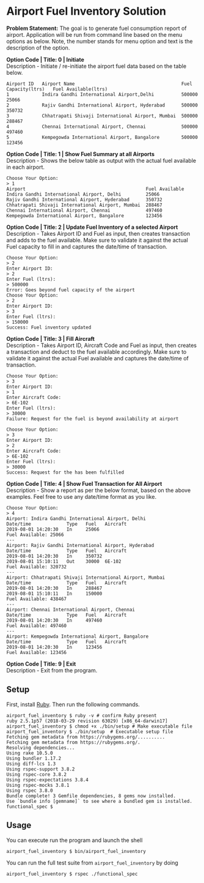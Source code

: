 #  Airport Fuel Inventory Solution

**Problem Statement:**
The goal is to generate fuel consumption report of airport. Application will be run from command
line based on the menu options as below. Note, the number stands for menu option and text is
the description of the option.


**Option Code | Title: 0 | Initiate**  
Description - Initiate / re-initiate the airport fuel data based on the table below.
```
Airport ID   Airport Name                                       Fuel Capacity(ltrs)   Fuel Available(ltrs)
1            Indira Gandhi International Airport,Delhi          500000                25066
2            Rajiv Gandhi International Airport, Hyderabad      500000                350732
3            Chhatrapati Shivaji International Airport, Mumbai  500000                288467
4            Chennai International Airport, Chennai             500000                497460
5            Kempegowda International Airport, Bangalore        500000                123456
```

**Option Code | Title: 1 | Show Fuel Summary at all Airports**  
Description - Shows the below table as output with the actual fuel available in each airport.
```
Choose Your Option:
> 1
Airport                                            Fuel Available
Indira Gandhi International Airport, Delhi         25066
Rajiv Gandhi International Airport, Hyderabad      350732
Chhatrapati Shivaji International Airport, Mumbai  288467
Chennai International Airport, Chennai             497460
Kempegowda International Airport, Bangalore        123456
```

**Option Code | Title: 2 | Update Fuel Inventory of a selected Airport**  
Description - Takes Airport ID and Fuel as input, then creates transaction and adds to the fuel
available. Make sure to validate it against the actual Fuel capacity to fill in and captures the
date/time of transaction.
```
Choose Your Option:
> 2
Enter Airport ID:
> 2
Enter Fuel (ltrs):
> 500000
Error: Goes beyond fuel capacity of the airport
Choose Your Option:
> 2
Enter Airport ID:
> 3
Enter Fuel (ltrs):
> 150000
Success: Fuel inventory updated
```



**Option Code | Title: 3 | Fill Aircraft**  
Description - Takes Airport ID, Aircraft Code and Fuel as input, then creates a transaction and
deduct to the fuel available accordingly. Make sure to validate it against the actual Fuel
available and captures the date/time of transaction.
```
Choose Your Option:
> 3
Enter Airport ID:
> 1
Enter Aircraft Code:
> 6E-102
Enter Fuel (ltrs):
> 30000
Failure: Request for the fuel is beyond availability at airport
```
```
Choose Your Option:
> 3
Enter Airport ID:
> 2
Enter Aircraft Code:
> 6E-102
Enter Fuel (ltrs):
> 30000
Success: Request for the has been fulfilled
```



**Option Code | Title: 4 | Show Fuel Transaction for All Airport**  
Description - Show a report as per the below format, based on the above examples. Feel free to
use any date/time format as you like.
```
Choose Your Option:
> 4
Airport: Indira Gandhi International Airport, Delhi
Date/time             Type   Fuel   Aircraft
2019-08-01 14:20:30   In     25066
Fuel Available: 25066
---
Airport: Rajiv Gandhi International Airport, Hyderabad
Date/time             Type   Fuel   Aircraft
2019-08-01 14:20:30   In     350732
2019-08-01 15:10:11   Out    30000  6E-102
Fuel Available: 320732
---
Airport: Chhatrapati Shivaji International Airport, Mumbai
Date/time             Type   Fuel   Aircraft
2019-08-01 14:20:30   In     288467
2019-08-01 15:10:11   In     150000
Fuel Available: 438467
---
Airport: Chennai International Airport, Chennai
Date/time             Type   Fuel   Aircraft
2019-08-01 14:20:30   In     497460
Fuel Available: 497460
---
Airport: Kempegowda International Airport, Bangalore
Date/time             Type   Fuel   Aircraft
2019-08-01 14:20:30   In     123456
Fuel Available: 123456
```

**Option Code | Title: 9 | Exit**  
Description - Exit from the program.

## Setup
First, install [Ruby](https://www.ruby-lang.org/en/documentation/installation/). Then run the following commands.

```
airport_fuel_inventory $ ruby -v # confirm Ruby present
ruby 2.5.1p57 (2018-03-29 revision 63029) [x86_64-darwin17]
airport_fuel_inventory $ chmod +x ./bin/setup # Make executable file
airport_fuel_inventory $ ./bin/setup  # Executable setup file
Fetching gem metadata from https://rubygems.org/..........
Fetching gem metadata from https://rubygems.org/.
Resolving dependencies...
Using rake 10.5.0
Using bundler 1.17.2
Using diff-lcs 1.3
Using rspec-support 3.8.2
Using rspec-core 3.8.2
Using rspec-expectations 3.8.4
Using rspec-mocks 3.8.1
Using rspec 3.8.0
Bundle complete! 3 Gemfile dependencies, 8 gems now installed.
Use `bundle info [gemname]` to see where a bundled gem is installed.
functional_spec $
```

## Usage

You can execute run the program and launch the shell
```
airport_fuel_inventory $ bin/airport_fuel_inventory

```

You can run the full test suite from `airport_fuel_inventory` by doing
```
airport_fuel_inventory $ rspec ./functional_spec
```